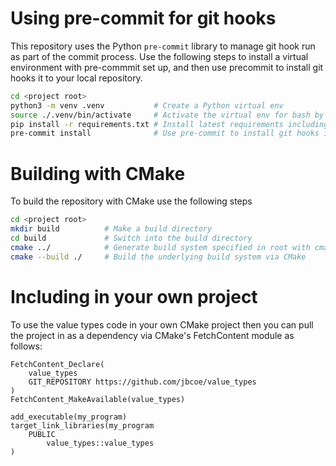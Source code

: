 # Using pre-commit for git hooks

This repository uses the Python `pre-commit` library to manage git hook run as
part of the commit process.  Use the following steps to install a virtual
environment with pre-commmit set up, and then use precommit to install git hooks
it to your local repository.

```bash
cd <project root>
python3 -m venv .venv           # Create a Python virtual env
source ./.venv/bin/activate     # Activate the virtual env for bash by source.
pip install -r requirements.txt # Install latest requirements including pre-commit
pre-commit install              # Use pre-commit to install git hooks into the working repository.
```

# Building with CMake

To build the repository with CMake use the following steps
```bash
cd <project root>
mkdir build          # Make a build directory
cd build             # Switch into the build directory
cmake ../            # Generate build system specified in root with cmake
cmake --build ./     # Build the underlying build system via CMake
```

# Including in your own project

To use the value types code in your own CMake project then you can pull
the project in as a dependency via CMake's FetchContent module as follows:

```
FetchContent_Declare(
    value_types
    GIT_REPOSITORY https://github.com/jbcoe/value_types
)
FetchContent_MakeAvailable(value_types)

add_executable(my_program)
target_link_libraries(my_program
    PUBLIC
        value_types::value_types
)
```
